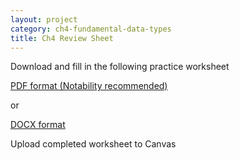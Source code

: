 ```yaml
---
layout: project
category: ch4-fundamental-data-types
title: Ch4 Review Sheet
---
```


Download and fill in the following practice worksheet

[PDF format (Notability recommended)](/apcsa\ch4fundamentaldatatypes\Ch4ReviewExercises.pdf)

or

[DOCX format](/apcsa\ch4fundamentaldatatypes\Ch4ReviewExercises.docx)

Upload completed worksheet to Canvas
